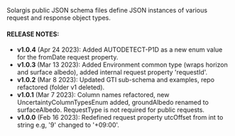 Solargis public JSON schema files define JSON instances of various request and response object types.

#### RELEASE NOTES:
- **v1.0.4** (Apr 24 2023): Added AUTODETECT-P1D as a new enum value for the fromDate request property.
- **v1.0.3** (Mar 13 2023): Added Environment common type (wraps horizon and surface albedo), added internal request property 'requestId'.
- **v1.0.2** (Mar 8 2023): Updated GTI sub-schema and examples, repo refactored (folder v1 deleted).
- **v1.0.1** (Mar 7 2023): Column names refactored, new UncertaintyColumnTypesEnum added, groundAlbedo renamed to surfaceAlbedo. RequestType is not required for public requests.
- **v1.0.0** (Feb 16 2023): Redefined request property utcOffset from int to string e.g, '9' changed to '+09:00'.